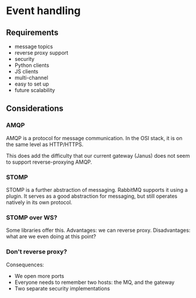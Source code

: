 # Event handling

## Requirements

* message topics
* reverse proxy support
* security
* Python clients
* JS clients
* multi-channel
* easy to set up
* future scalability

## Considerations

### AMQP 
AMQP is a protocol for message communication. In the OSI stack, it is on the same level as HTTP/HTTPS.

This does add the difficulty that our current gateway (Janus) does not seem to support reverse-proxying AMQP.

### STOMP
STOMP is a further abstraction of messaging. RabbitMQ supports it using a plugin.
It serves as a good abstraction for messaging, but still operates natively in its own protocol.

### STOMP over WS?
Some libraries offer this. Advantages: we can reverse proxy. Disadvantages: what are we even doing at this point?

### Don't reverse proxy?
Consequences:
* We open more ports
* Everyone needs to remember two hosts: the MQ, and the gateway
* Two separate security implementations
